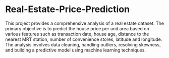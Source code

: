 # Real-Estate-Price-Prediction
This project provides a comprehensive analysis of a real estate dataset. The primary objective is to predict the house price per unit area based on various features such as transaction date, house age, distance to the nearest MRT station, number of convenience stores, latitude and longitude. The analysis involves data cleaning, handling outliers, resolving skewness, and building a predictive model using machine learning techniques.
